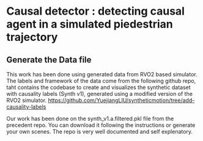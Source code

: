 # Causal detector : detecting causal agent in a simulated piedestrian trajectory

## Generate the Data file

This work has been done using generated data from RVO2 based simulator. The labels and framework of the data come from the following github repo,  taht contains the codebase to create and visualizes the synthetic dataset with causality labels (Synth v1), generated using a modified version of the RVO2 simulator.
https://github.com/YuejiangLIU/syntheticmotion/tree/add-causality-labels

Our work has been done on the synth_v1.a.filtered.pkl file from the precedent repo. You can download it following the instructions or generate your own scenes. The repo is very well documented and self explenatory.
